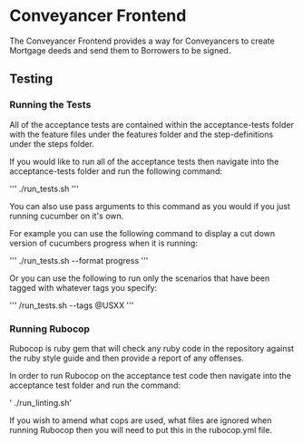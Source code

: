 # Conveyancer Frontend

The Conveyancer Frontend provides a way for Conveyancers to create Mortgage deeds and send them to Borrowers to be signed.

## Testing

### Running the Tests

All of the acceptance tests are contained within the acceptance-tests folder with the feature files under the features folder and the step-definitions under the steps folder.

If you would like to run all of the acceptance tests then navigate into the acceptance-tests folder and run the following command:

'''
./run_tests.sh
'''

You can also use pass arguments to this command as you would if you just running cucumber on it's own.

For example you can use the following command to display a cut down version of cucumbers progress when it is running:

'''
./run_tests.sh --format progress
'''

Or you can use the following to run only the scenarios that have been tagged with whatever tags you specify:

'''
/run_tests.sh --tags @USXX
'''

### Running Rubocop

Rubocop is ruby gem that will check any ruby code in the repository against the ruby style guide and then provide a report of any offenses.

In order to run Rubocop on the acceptance test code then navigate into the acceptance test folder and run the command:

' ./run_linting.sh'

If you wish to amend what cops are used, what files are ignored when running Rubocop then you will need to put this in the rubocop.yml file.

